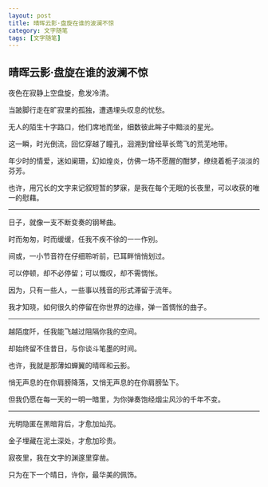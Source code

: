 ```yaml
---
layout: post
title: 晴晖云影·盘旋在谁的波澜不惊
category: 文字随笔
tags: [文字随笔]
---
```


## 晴晖云影·盘旋在谁的波澜不惊

夜色在寂静上空盘旋，愈发冷清。

当跛脚行走在旷寂里的孤独，遭遇埋头叹息的忧愁。

无人的陌生十字路口，他们席地而坐，细数彼此眸子中黯淡的星光。

这一瞬，时光倒流，回忆穿越了瞳孔，洄溯到曾经草长莺飞的荒芜地带。

年少时的情爱，迷如阑珊，幻如煌炎，仿佛一场不愿醒的酣梦，缭绕着栀子淡淡的芬芳。

也许，用冗长的文字来记叙短暂的梦寐，是我在每个无眠的长夜里，可以收获的唯一的慰藉。


----

日子，就像一支不断变奏的钢琴曲。

时而匆匆，时而缓缓，任我不疾不徐的一一作别。

间或，一小节音符在仔细聆听前，已耳畔悄悄划过。

可以停顿，却不必停留；可以慨叹，却不需惆怅。

因为，只有一些人，一些事以残音的形式滞留于流年。

我才知晓，如何很久的停留在你世界的边缘，弹一首惆怅的曲子。


----

越陌度阡，任我能飞越过阻隔你我的空间。

却始终留不住昔日，与你谈斗笔墨的时间。

也许，我就是那薄如蝉翼的晴晖和云影。

悄无声息的在你肩膀降落，又悄无声息的在你肩膀坠下。

但我仍愿在每一天的一明一暗里，为你弹奏饱经烟尘风沙的千年不变。


----

光明隐匿在黑暗背后，才愈加灿亮。

金子埋藏在泥土深处，才愈加珍贵。

寂夜里，我在文字的渊邃里穿凿。

只为在下一个晴日，许你，最华美的佩饰。
